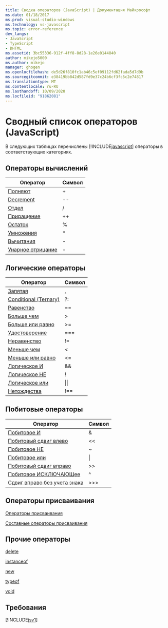 ```yaml
---
title: Сводка операторов (JavaScript) | Документация Майкрософт
ms.date: 01/18/2017
ms.prod: visual-studio-windows
ms.technology: vs-javascript
ms.topic: error-reference
dev_langs:
- JavaScript
- TypeScript
- DHTML
ms.assetid: 3bc55336-912f-4ff8-8d28-1e26e0144840
author: mikejo5000
ms.author: mikejo
manager: ghogen
ms.openlocfilehash: de5d26f810fc1ab46c5ef09112fd62fada5d7d9b
ms.sourcegitcommit: e38419bb842d587fd9e37c24b6cf3fc5c2e74817
ms.translationtype: MT
ms.contentlocale: ru-RU
ms.lasthandoff: 10/09/2020
ms.locfileid: "91862081"
---
```

# <a name="operator-summary-javascript"></a>Сводный список операторов (JavaScript)
В следующих таблицах перечислены [!INCLUDE[javascript](../../javascript/includes/javascript-md.md)] операторы в соответствующих категориях.  
  
## <a name="computational-operators"></a>Операторы вычислений  
  
|Оператор|Символ|  
|--------------|------------|  
|[Полняют](https://developer.mozilla.org/docs/Web/JavaScript/Reference/Operators)|+|  
|[Decrement](https://developer.mozilla.org/docs/Web/JavaScript/Reference/Operators#Increment)|--|  
|[Отдел](https://developer.mozilla.org/docs/Web/JavaScript/Reference/Operators)|/|  
|[Приращение](https://developer.mozilla.org/docs/Web/JavaScript/Reference/Operators#Increment)|++|  
|[Остаток](https://developer.mozilla.org/docs/Web/JavaScript/Reference/Operators)|%|  
|[Умножения](https://developer.mozilla.org/docs/Web/JavaScript/Reference/Operators)|*|  
|[Вычитания](https://developer.mozilla.org/docs/Web/JavaScript/Reference/Operators)|-|  
|[Унарное отрицание](https://developer.mozilla.org/docs/Web/JavaScript/Reference/Operators)|-|  
  
## <a name="logical-operators"></a>Логические операторы  
  
|Оператор|Символ|  
|--------------|------------|  
|[Запятая](https://developer.mozilla.org/docs/Web/JavaScript/Reference/Operators/Comma_Operatorhttps://developer.mozilla.org/docs/Web/JavaScript/Reference/Operators/Comma_Operator)|,|  
|[Conditional (Ternary)](https://developer.mozilla.org/docs/Web/JavaScript/Reference/Operators/Conditional_Operator)|?:|  
|[Равенство](https://developer.mozilla.org/docs/Web/JavaScript/Reference/Operators)|==|  
|[Больше чем](https://developer.mozilla.org/docs/Web/JavaScript/Reference/Operators)|>|  
|[Больше или равно](https://developer.mozilla.org/docs/Web/JavaScript/Reference/Operators)|>=|  
|[Удостоверение](https://developer.mozilla.org/docs/Web/JavaScript/Reference/Operators)|===|  
|[Неравенство](https://developer.mozilla.org/docs/Web/JavaScript/Reference/Operators)|!=|  
|[Меньше чем](https://developer.mozilla.org/docs/Web/JavaScript/Reference/Operators)|<|  
|[Меньше или равно](https://developer.mozilla.org/docs/Web/JavaScript/Reference/Operators)|<=|  
|[Логическое И](https://developer.mozilla.org/docs/Web/JavaScript/Reference/Operators)|&&|  
|[Логическое НЕ](https://developer.mozilla.org/docs/Web/JavaScript/Reference/Operators)|!|  
|[Логическое или](https://developer.mozilla.org/docs/Web/JavaScript/Reference/Operators)|&#124;&#124;|  
|[Нетождества](https://developer.mozilla.org/docs/Web/JavaScript/Reference/Operators)|!==|  
  
## <a name="bitwise-operators"></a>Побитовые операторы  
  
|Оператор|Символ|  
|--------------|------------|  
|[Побитовое И](https://developer.mozilla.org/docs/Web/JavaScript/Reference/Operators#Bitwise_AND)|&|  
|[Побитовый сдвиг влево](https://developer.mozilla.org/docs/Web/JavaScript/Reference/Operators#Left_shift)|<\<|  
|[Побитовое НЕ](https://developer.mozilla.org/docs/Web/JavaScript/Reference/Operators#Bitwise_NOT)|~|  
|[Побитовое или](https://developer.mozilla.org/docs/Web/JavaScript/Reference/Operators#Bitwise_OR)|&#124;|  
|[Побитовый сдвиг вправо](https://developer.mozilla.org/docs/Web/JavaScript/Reference/Operators#Right_shift)|>>|  
|[Побитовое ИСКЛЮЧАЮЩее](https://developer.mozilla.org/docs/Web/JavaScript/Reference/Operators#Bitwise_XOR)|^|  
|[Сдвиг вправо без учета знака](https://developer.mozilla.org/docs/Web/JavaScript/Reference/Operators#Unsigned_right_shift)|>>>|  
  
## <a name="assignment-operators"></a>Операторы присваивания  
 [Операторы присваивания](https://developer.mozilla.org/docs/Web/JavaScript/Reference/Operators#Assignment)  
  
 [Составные операторы присваивания](https://developer.mozilla.org/docs/Web/JavaScript/Reference/Operators#Assignment_operators)  
  
## <a name="miscellaneous-operators"></a>Прочие операторы  
 [delete](https://developer.mozilla.org/docs/Web/JavaScript/Reference/Operators/delete)  
  
 [instanceof](https://developer.mozilla.org/docs/Web/JavaScript/Reference/Operators/instanceof)  
  
 [new](https://developer.mozilla.org/docs/Web/JavaScript/Reference/Operators/new)  
  
 [typeof](https://developer.mozilla.org/docs/Web/JavaScript/Reference/Operators/typeof)  
  
 [void](https://developer.mozilla.org/docs/Web/JavaScript/Reference/Operators/void)  
  
## <a name="requirements"></a>Требования  
 [!INCLUDE[jsv1](../../javascript/misc/includes/jsv1-md.md)]
